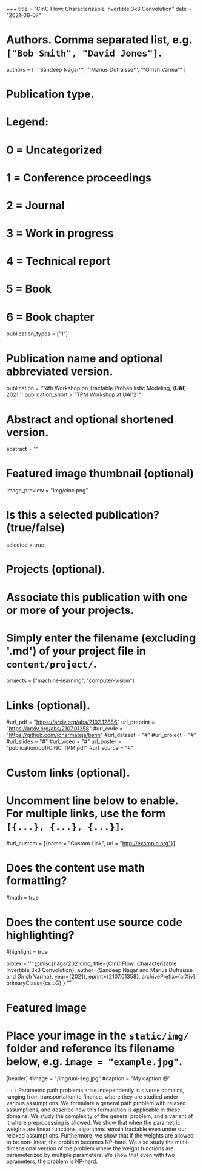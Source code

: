 +++
title = "CInC Flow: Characterizable Invertible 3x3 Convolution"
date = "2021-06-07"
# Authors. Comma separated list, e.g. `["Bob Smith", "David Jones"]`.
authors = [
    '''Sandeep Nagar''',
    '''Marius Dufraisse''',
    '''Girish Varma'''
]

# Publication type.
# Legend:
# 0 = Uncategorized
# 1 = Conference proceedings
# 2 = Journal
# 3 = Work in progress
# 4 = Technical report
# 5 = Book
# 6 = Book chapter
publication_types = ["1"]

# Publication name and optional abbreviated version.
publication = '''4th Workshop on Tractable Probabilistic Modeling, (**UAI**) 2021'''
publication_short = "TPM Workshop at UAI'21"

# Abstract and optional shortened version.
abstract = ""

# Featured image thumbnail (optional)
image_preview = "img/cinc.png"

# Is this a selected publication? (true/false)
selected = true

# Projects (optional).
#   Associate this publication with one or more of your projects.
#   Simply enter the filename (excluding '.md') of your project file in `content/project/`.
projects = ["machine-learning", "computer-vision"]

# Links (optional).
#url_pdf = "https://arxiv.org/abs/2102.12886"
url_preprint = "https://arxiv.org/abs/2107.01358"
#url_code = "https://github.com/idharmateja/bsnn"
#url_dataset = "#"
#url_project = "#"
#url_slides = "#"
#url_video = "#"
url_poster = "publication/pdf/CINC_TPM.pdf"
#url_source = "#"

# Custom links (optional).
#   Uncomment line below to enable. For multiple links, use the form `[{...}, {...}, {...}]`.
#url_custom = [{name = "Custom Link", url = "http://example.org"}]

# Does the content use math formatting?
#math = true

# Does the content use source code highlighting?
#highlight = true

bibtex = '''
@misc{nagar2021cinc,
      title={CInC Flow: Characterizable Invertible 3x3 Convolution}, 
      author={Sandeep Nagar and Marius Dufraisse and Girish Varma},
      year={2021},
      eprint={2107.01358},
      archivePrefix={arXiv},
      primaryClass={cs.LG}
}
'''
# Featured image
# Place your image in the `static/img/` folder and reference its filename below, e.g. `image = "example.jpg"`.
[header]
#image = "/img/uni-seg.jpg"
#caption = "My caption :smile:"


+++
Parametric path problems arise independently in diverse domains, ranging from transportation to finance, where they are studied under various assumptions. We formulate a general path problem with relaxed assumptions, and describe how this formulation is applicable in these domains.
We study the complexity of the general problem, and a variant of it where preprocessing is allowed. We show that when the parametric weights are linear functions, algorithms remain tractable even under our relaxed assumptions. Furthermore, we show that if the weights are allowed to be non-linear, the problem becomes NP-hard. We also study the mutli-dimensional version of the problem where the weight functions are parameterized by multiple parameters. We show that even with two parameters, the problem is NP-hard.
